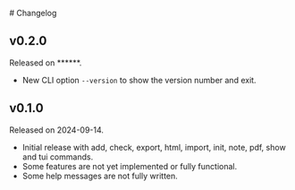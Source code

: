 # Changelog

## v0.2.0

Released on ******.

- New CLI option `--version` to show the version number and exit.

## v0.1.0

Released on 2024-09-14.

- Initial release with add, check, export, html, import, init, note, pdf, show and tui commands.
- Some features are not yet implemented or fully functional.
- Some help messages are not fully written.
